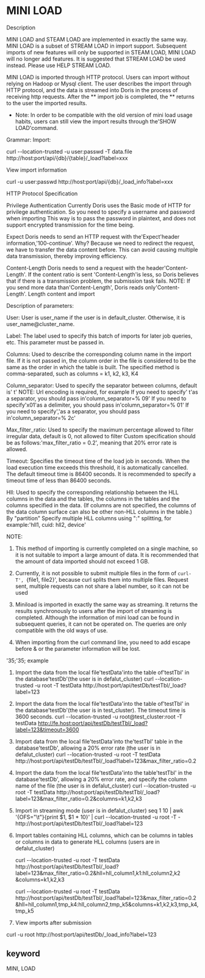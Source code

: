 # MINI LOAD
Description

MINI LOAD and STEAM LOAD are implemented in exactly the same way. MINI LOAD is a subset of STREAM LOAD in import support.
Subsequent imports of new features will only be supported in STEAM LOAD, MINI LOAD will no longer add features. It is suggested that STREAM LOAD be used instead. Please use HELP STREAM LOAD.

MINI LOAD is imported through HTTP protocol. Users can import without relying on Hadoop or Mysql client.
The user describes the import through HTTP protocol, and the data is streamed into Doris in the process of receiving http requests. After the ** import job is completed, the ** returns to the user the imported results.

* Note: In order to be compatible with the old version of mini load usage habits, users can still view the import results through the'SHOW LOAD'command.

Grammar:
Import:

curl --location-trusted -u user:passwd -T data.file http://host:port/api/{db}/{table}/_load?label=xxx

View import information

curl -u user:passwd http://host:port/api/{db}/_load_info?label=xxx

HTTP Protocol Specification

Privilege Authentication Currently Doris uses the Basic mode of HTTP for privilege authentication. So you need to specify a username and password when importing
This way is to pass the password in plaintext, and does not support encrypted transmission for the time being.

Expect Doris needs to send an HTTP request with the'Expect'header information,'100-continue'.
Why? Because we need to redirect the request, we have to transfer the data content before.
This can avoid causing multiple data transmission, thereby improving efficiency.

Content-Length Doris needs to send a request with the header'Content-Length'. If the content ratio is sent
'Content-Length'is less, so Doris believes that if there is a transmission problem, the submission task fails.
NOTE: If you send more data than'Content-Length', Doris reads only'Content-Length'.
Length content and import


Description of parameters:

User: User is user_name if the user is in default_cluster. Otherwise, it is user_name@cluster_name.

Label: The label used to specify this batch of imports for later job queries, etc.
This parameter must be passed in.

Columns: Used to describe the corresponding column name in the import file.
If it is not passed in, the column order in the file is considered to be the same as the order in which the table is built.
The specified method is comma-separated, such as columns = k1, k2, k3, K4

Column_separator: Used to specify the separator between columns, default is' t'
NOTE: Url encoding is required, for example
If you need to specify' t'as a separator, you should pass in'column_separator=% 09'
If you need to specify'x01'as a delimiter, you should pass in'column_separator=% 01'
If you need to specify','as a separator, you should pass in'column_separator=% 2c'


Max_filter_ratio: Used to specify the maximum percentage allowed to filter irregular data, default is 0, not allowed to filter
Custom specification should be as follows:'max_filter_ratio = 0.2', meaning that 20% error rate is allowed.

Timeout: Specifies the timeout time of the load job in seconds. When the load execution time exceeds this threshold, it is automatically cancelled. The default timeout time is 86400 seconds.
It is recommended to specify a timeout time of less than 86400 seconds.

Hll: Used to specify the corresponding relationship between the HLL columns in the data and the tables, the columns in the tables and the columns specified in the data.
(If columns are not specified, the columns of the data column surface can also be other non-HLL columns in the table.) By "partition"
Specify multiple HLL columns using ":" splitting, for example:'hll1, cuid: hll2, device'

NOTE:
1. This method of importing is currently completed on a single machine, so it is not suitable to import a large amount of data.
It is recommended that the amount of data imported should not exceed 1 GB.

2. Currently, it is not possible to submit multiple files in the form of `curl-T', `{file1, file2}', because curl splits them into multiple files.
Request sent, multiple requests can not share a label number, so it can not be used

3. Miniload is imported in exactly the same way as streaming. It returns the results synchronously to users after the import of streaming is completed.
Although the information of mini load can be found in subsequent queries, it can not be operated on. The queries are only compatible with the old ways of use.

4. When importing from the curl command line, you need to add escape before & or the parameter information will be lost.

'35;'35; example

1. Import the data from the local file'testData'into the table of'testTbl' in the database'testDb'(the user is in defalut_cluster)
curl --location-trusted -u root -T testData http://host:port/api/testDb/testTbl/_load?label=123

2. Import the data from the local file'testData'into the table of'testTbl' in the database'testDb'(the user is in test_cluster). The timeout time is 3600 seconds.
curl --location-trusted -u root@test_cluster:root -T testData http://fe.host:port/api/testDb/testTbl/_load?label=123&timeout=3600

3. Import data from the local file'testData'into the'testTbl' table in the database'testDb', allowing a 20% error rate (the user is in defalut_cluster)
curl --location-trusted -u root -T testData http://host:port/api/testDb/testTbl/_load?label=123\&max_filter_ratio=0.2

4. Import the data from the local file'testData'into the table'testTbl' in the database'testDb', allowing a 20% error rate, and specify the column name of the file (the user is in defalut_cluster)
curl --location-trusted -u root -T testData http://host:port/api/testDb/testTbl/_load?label=123\&max_filter_ratio=0.2\&columns=k1,k2,k3

5. Import in streaming mode (user is in defalut_cluster)
seq 1 10 | awk '{OFS="\t"}{print $1, $1 * 10}' | curl --location-trusted -u root -T - http://host:port/api/testDb/testTbl/_load?label=123

6. Import tables containing HLL columns, which can be columns in tables or columns in data to generate HLL columns (users are in defalut_cluster)

    curl --location-trusted -u root -T testData http://host:port/api/testDb/testTbl/_load?label=123\&max_filter_ratio=0.2\&hll=hll_column1,k1:hll_column2,k2
        \&columns=k1,k2,k3

    curl --location-trusted -u root -T testData http://host:port/api/testDb/testTbl/_load?label=123\&max_filter_ratio=0.2
        \&hll=hll_column1,tmp_k4:hll_column2,tmp_k5\&columns=k1,k2,k3,tmp_k4,tmp_k5

7. View imports after submission

curl -u root http://host:port/api/testDb/_load_info?label=123

## keyword
MINI, LOAD
